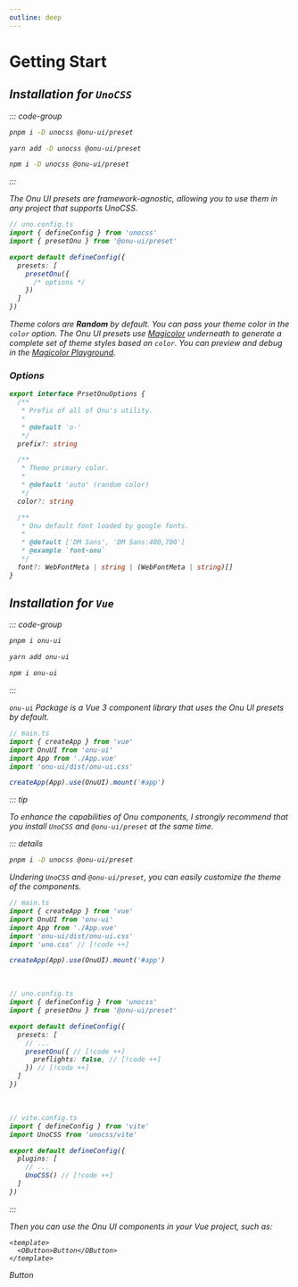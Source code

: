 ```yaml
---
outline: deep
---
```


# Getting Start

## <i i-logos-unocss /> Installation for `UnoCSS`

::: code-group
  ```bash [pnpm]
  pnpm i -D unocss @onu-ui/preset
  ```
  ```bash [yarn]
  yarn add -D unocss @onu-ui/preset
  ```
  ```bash [npm]
  npm i -D unocss @onu-ui/preset
  ```
:::

The Onu UI presets are framework-agnostic, allowing you to use them in any project that supports UnoCSS.

```ts twoslash {7-9}
// uno.config.ts
import { defineConfig } from 'unocss'
import { presetOnu } from '@onu-ui/preset'

export default defineConfig({
  presets: [
    presetOnu({
      /* options */
    })
  ]
})
```

Theme colors are **Random** by default. You can pass your theme color in the `color` option. The Onu UI presets use [Magicolor](https://github.com/zyyv/magic-color) underneath to generate a complete set of theme styles based on `color`. You can preview and debug in the [Magicolor Playground](https://color.zyob.top/).

### <i i-carbon-sync-settings /> Options

```ts
export interface PrsetOnuOptions {
  /**
   * Prefix of all of Onu's utility.
   *
   * @default 'o-'
   */
  prefix?: string

  /**
   * Theme primary color.
   *
   * @default 'auto' (random color)
   */
  color?: string

  /**
   * Onu default font loaded by google fonts.
   *
   * @default ['DM Sans', 'DM Sans:400,700']
   * @example `font-onu`
   */
  font?: WebFontMeta | string | (WebFontMeta | string)[]
}
```

## <i i-logos-vue /> Installation for `Vue`

::: code-group
  ```bash [pnpm]
  pnpm i onu-ui
  ```
  ```bash [yarn]
  yarn add onu-ui
  ```
  ```bash [npm]
  npm i onu-ui
  ```
:::

`onu-ui` Package is a Vue 3 component library that uses the Onu UI presets by default.

```ts
// main.ts
import { createApp } from 'vue'
import OnuUI from 'onu-ui'
import App from './App.vue'
import 'onu-ui/dist/onu-ui.css'

createApp(App).use(OnuUI).mount('#app')
```

::: tip

To enhance the capabilities of Onu components, I strongly recommend that you install `UnoCSS` and `@onu-ui/preset` at the same time.

::: details

```bash
pnpm i -D unocss @onu-ui/preset
```

Undering `UnoCSS` and `@onu-ui/preset`, you can easily customize the theme of the components.

```ts
// main.ts
import { createApp } from 'vue'
import OnuUI from 'onu-ui'
import App from './App.vue'
import 'onu-ui/dist/onu-ui.css'
import 'uno.css' // [!code ++]

createApp(App).use(OnuUI).mount('#app')
```

<br />

```ts
// uno.config.ts
import { defineConfig } from 'unocss'
import { presetOnu } from '@onu-ui/preset'

export default defineConfig({
  presets: [
    // ...
    presetOnu({ // [!code ++]
      preflights: false, // [!code ++]
    }) // [!code ++]
  ]
})
```

<br />

```ts
// vite.config.ts
import { defineConfig } from 'vite'
import UnoCSS from 'unocss/vite'

export default defineConfig({
  plugins: [
    // ...
    UnoCSS() // [!code ++]
  ]
})
```

:::

Then you can use the Onu UI components in your Vue project, such as:

```vue
<template>
  <OButton>Button</OButton>
</template>
```

<OButton>Button</OButton>
